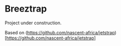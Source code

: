 # Breeztrap

Project under construction.

Based on (https://github.com/nascent-africa/jetstrap)[https://github.com/nascent-africa/jetstrap]
